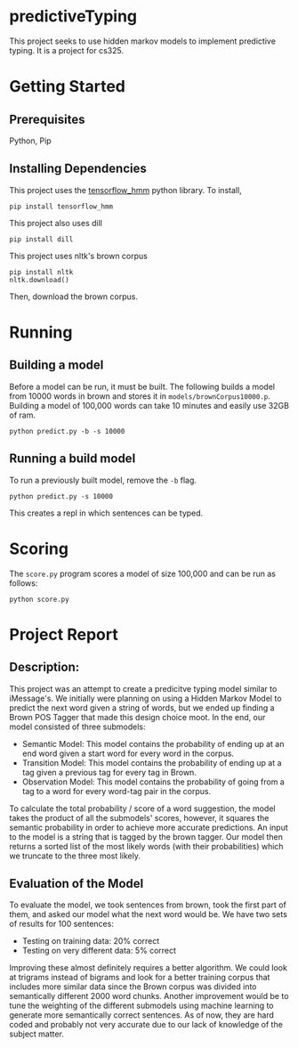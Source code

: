 # predictiveTyping
This project seeks to use hidden markov models to implement predictive typing. It is a project for cs325.

# Getting Started
## Prerequisites
Python, Pip
## Installing Dependencies
This project uses the [tensorflow_hmm](https://github.com/dwiel/tensorflow_hmm) python library. To install, 
```
pip install tensorflow_hmm
```
This project also uses dill
```
pip install dill
```
This project uses nltk's brown corpus
```
pip install nltk
nltk.download()
```
Then, download the brown corpus.

# Running

## Building a model
Before a model can be run, it must be built. The following builds a model from 10000 words in brown and stores it in ```models/brownCorpus10000.p```. Building a model of 100,000 words can take 10 minutes and easily use 32GB of ram.
```
python predict.py -b -s 10000
```
## Running a build model
To run a previously built model, remove the ```-b``` flag.
```
python predict.py -s 10000
```
This creates a repl in which sentences can be typed.

# Scoring
The ```score.py``` program scores a model of size 100,000 and can be run as follows:
```
python score.py
```

# Project Report

## Description:
This project was an attempt to create a predicitve typing model similar to iMessage's. We initially were planning on using a Hidden Markov Model to predict the next word given a string of words, but we ended up finding a Brown POS Tagger that made this design choice moot. In the end, our model consisted of three submodels:
* Semantic Model: This model contains the probability of ending up at an end word given a start word for every word in the corpus.
* Transition Model: This model contains the probability of ending up at a tag given a previous tag for every tag in Brown.
* Observation Model: This model contains the probability of going from a tag to a word for every word-tag pair in the corpus.

To calculate the total probability / score of a word suggestion, the model takes the product of all the submodels' scores, however, it squares the semantic probability in order to achieve more accurate predictions. An input to the model is a string that is tagged by the brown tagger. Our model then returns a sorted list of the most likely words (with their probabilities) which we truncate to the three most likely.


## Evaluation of the Model
To evaluate the model, we took sentences from brown, took the first part of them, and asked our model what the next word would be. We have two sets of results for 100 sentences:
* Testing on training data: 20% correct
* Testing on very different data: 5% correct

Improving these almost definitely requires a better algorithm. We could look at trigrams instead of bigrams and look for a better training corpus that includes more similar data since the Brown corpus was divided into semantically different 2000 word chunks. Another improvement would be to tune the weighting of the different submodels using machine learning to generate more semantically correct sentences. As of now, they are hard coded and probably not very accurate due to our lack of knowledge of the subject matter.


